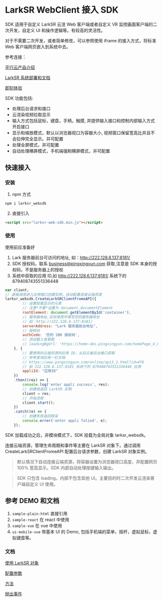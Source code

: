 # LarkSR WebClient 接入 SDK

SDK 适用于自定义 LarkSR 云渲 Web 客户端或者自定义 VR 监控画面客户端的二次开发，自定义 UI 和操作逻辑等。有较高的灵活性。

对于不需要二次开发，或者简单修改，可以参照使用 iframe 的接入方式，将标准 Web 客户端网页嵌入到系统中去。

参考连接：

[平行云产品介绍](https://www.pingxingyun.com/index.html)

[LarkSR 系统部署和文档](https://www.pingxingyun.com/devCenter.html)

[即刻体验](https://www.pingxingyun.com/experience/experience.html)

SDK 功能包括:

* 处理后台请求和接口
* 云渲染视频拉取显示
* 输入方式包括鼠标，键盘，手柄，触摸, 并提供输入接口和控制内部输入方式开启接口
* 显示和缩放模式，默认以浏览器视口为容器大小, 视频窗口保留宽高比并且不会拉伸完全显示。并可配置
* 处理全屏模式，并可配置
* 自动处理横屏模式，手机端强制横屏模式，并可配置

## 快速接入

### 安装

1. npm 方式

```cmd
npm i larksr_websdk
```

2. 直接引入

```html
<script src="larksr-web-sdk.min.js"></script>
```

### 使用

使用前应准备好

1. Lark 服务器前台可访问的地址, 如：http://222.128.6.137:8181/
2. SDK 授权码，联系 business@pingxingyun.com 获取,注意是 SDK 本身的授权码，不是服务器上的授权
3. 系统中获取的应用 ID,如 http://222.128.6.137:8181/ 系统下的 879408743551336448

```javascript
var client;
// 直接调用进入应用接口创建实例，自动配置连接云端资源
larksr_websdk.CreateLarkSRClientFromeAPI({
        // 设置挂载显示的元素
        // 注意*不要*设置为 document.documentElement
        rootElement: document.getElementById('container'),
        // 服务器地址,实际使用中填写您的服务器地址
        // 如：http://222.128.6.137:8181/
        serverAddress: "Lark 服务器前台地址",
        // 授权码
        authCode: '您的 SDK 授权码',
        // 测试载入背景图
        // loadingBgUrl: 'https://home-obs.pingxingyun.com/homePage_4_0/bg.jpg',
    }, {
        // 要使用的云端资源的应用 ID，从后云雀后台接口获取
        // 参考查询应用一栏文档
        // https://www.pingxingyun.com/online/api3_2.html?id=476
        // 如 222.128.6.137:8181 系统下的 879408743551336448 应用
        appliId: "应用ID"
    })
    .then((res) => {
        console.log('enter appli success', res);
        // 创建成返回 LarkSR 实例
        client = res;
        // 开始流程
        client.start();
    })
    .catch((e) => {
        // 创建失败返回错误
        console.error('enter appli falied', e);
    });
```

SDK 加载成功之后，非模块模式下，SDK 挂载为全局对象 larksr_websdk。

连接云端资源，管理生命周期和事件等主要在 LarkSR 对象下。通过调用 CreateLarkSRClientFromeAPI 配置后台请求参数，创建 LarkSR 对象实例。

> 默认情况下自动连接云端资源，将容器设置为浏览器视口高度，并配置网页 100% 宽高显示。SDK 内部自动处理按键输入输出。

> SDK 只包含 loading，内部不包含其他 UI。主要目的时二次开发云渲染客户端自定义 UI 使用。

## 参考 DEMO 和文档

1. `sample-plain-html` 直接引用
2. `sample-react` 在 react 中使用
3. `sample-vue` 在 vue 中使用
4. `ui-mobile-vue` 带基本 UI 的 Demo, 包括手机端的菜单，摇杆，虚拟鼠标，虚拟键盘等。

### 文档

[使用 LarkSR 对象](./sample-plain-html/dist/doc/index.md)

[配置参数](./sample-plain-html/dist/doc/config.md)

[方法](./sample-plain-html/dist/doc/functions.md)

[抛出事件](./sample-plain-html/dist/doc/events.md)